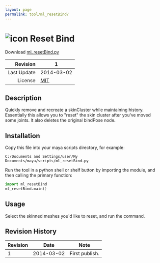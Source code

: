 ```yaml
---
layout: page
permalink: tool/ml_resetBind/
---
```


# ![icon](https://raw.githubusercontent.com/morganloomis/ml_tools/master/icons//ml_resetBind.png) Reset Bind
Download [ml_resetBind.py](https://raw.githubusercontent.com/morganloomis/ml_tools/master/ml_resetBind.py)

| Revision | 1 |
|---:|---|
| Last Update | 2014-03-02 |
| License | [MIT](https://opensource.org/licenses/MIT) |

## Description

 Quickly remove and recreate a skinCluster while maintaining history. Essentially this allows you to "reset" the skin cluster after you've moved some joints. It also deletes the original bindPose node.

## Installation

Copy this file into your maya scripts directory, for example:

`C:/Documents and Settings/user/My Documents/maya/scripts/ml_resetBind.py`

Run the tool in a python shell or shelf button by importing the module, 
and then calling the primary function:

```python
import ml_resetBind
ml_resetBind.main()
```

## Usage

 Select the skinned meshes you'd like to reset, and run the command.

## Revision History

| Revision | Date | Note|
|---|---|---|
|1|2014-03-02|First publish.|
